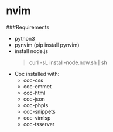 # nvim

###Requirements

- python3
- pynvim (pip install pynvim)
- install node.js
    > curl -sL install-node.now.sh | sh
- Coc installed with:
    - coc-css
    - coc-emmet
    - coc-html
    - coc-json
    - coc-phpls
    - coc-snippets
    - coc-vimlsp
    - coc-tsserver


